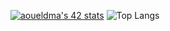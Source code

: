 [![aoueldma's 42 stats](https://badge.mediaplus.ma/colorfulwaves/aoueldma)](https://github.com/oakoudad/badge42)
                                        ![Top Langs](https://github-readme-stats.vercel.app/api/top-langs/?username=speranos&layout=compact)
